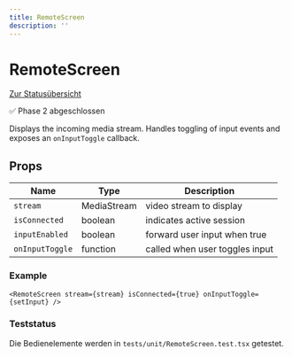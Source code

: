 ```yaml
---
title: RemoteScreen
description: ''
---
```

# RemoteScreen

[Zur Statusübersicht](./status.md)

✅ Phase 2 abgeschlossen

Displays the incoming media stream. Handles toggling of input events and exposes an `onInputToggle` callback.

## Props

| Name | Type | Description |
| --- | --- | --- |
| `stream` | MediaStream | video stream to display |
| `isConnected` | boolean | indicates active session |
| `inputEnabled` | boolean | forward user input when true |
| `onInputToggle` | function | called when user toggles input |

### Example

```tsx
<RemoteScreen stream={stream} isConnected={true} onInputToggle={setInput} />
```

### Teststatus

Die Bedienelemente werden in `tests/unit/RemoteScreen.test.tsx` getestet.